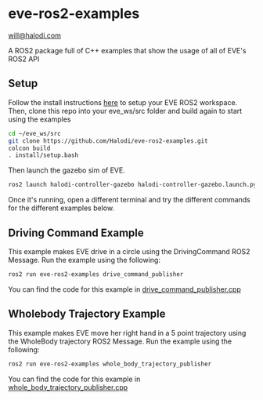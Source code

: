 # eve-ros2-examples
will@halodi.com

A ROS2 package full of C++ examples that show the usage of all of EVE's ROS2 API

## Setup
Follow the install instructions [here](https://github.com/Halodi/halodi-controller-simulation-api) to setup your EVE ROS2 workspace. Then, clone this repo into your eve_ws/src folder
and build again to start using the examples
```bash
cd ~/eve_ws/src
git clone https://github.com/Halodi/eve-ros2-examples.git
colcon build
. install/setup.bash
```
Then launch the gazebo sim of EVE. 
```bash
ros2 launch halodi-controller-gazebo halodi-controller-gazebo.launch.py
```

Once it's running, open a different terminal and try the different commands for the different examples below.

## Driving Command Example
This example makes EVE drive in a circle using the DrivingCommand ROS2 Message. Run the example using the following:
```bash
ros2 run eve-ros2-examples drive_command_publisher
```
You can find the code for this example in [drive_command_publisher.cpp](./src/drive_command_publisher.cpp)

## Wholebody Trajectory Example
This example makes EVE move her right hand in a 5 point trajectory using the WholeBody trajectory ROS2 Message. Run the example using the following:
```bash
ros2 run eve-ros2-examples whole_body_trajectory_publisher
```
You can find the code for this example in [whole_body_trajectory_publisher.cpp](./src/whole_body_trajectory_publisher.cpp)
